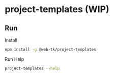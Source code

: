 # project-templates (WIP)

## Run

Install

```sh
npm install -g @web-tk/project-templates
```

Run Help

```sh
project-templates --help
```
